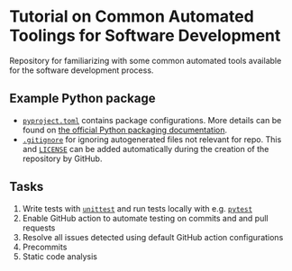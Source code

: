 # Tutorial on Common Automated Toolings for Software Development

Repository for familiarizing with some common automated tools available for the software development process.

## Example Python package

- [`pyproject.toml`](pyproject.toml) contains package configurations. More details can be found on
  [the official Python packaging documentation](https://packaging.python.org/en/latest/tutorials/packaging-projects/).
- [`.gitignore`](.gitignore) for ignoring autogenerated files not relevant for repo.
  This and [`LICENSE`](LICENSE) can be added automatically during the creation of the
  repository by GitHub.


## Tasks

1. Write tests with [`unittest`](https://docs.python.org/3/library/unittest.html)
   and run tests locally with e.g. [`pytest`](https://docs.pytest.org/en)
1. Enable GitHub action to automate testing on commits and and pull requests
1. Resolve all issues detected using default GitHub action configurations
1. Precommits
1. Static code analysis
